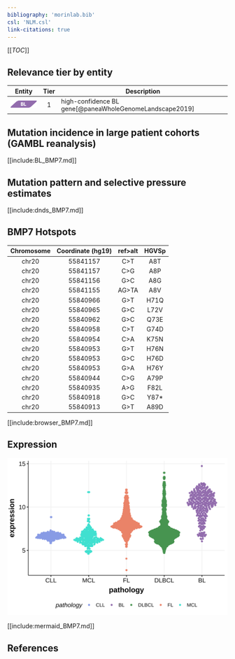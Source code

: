 ```yaml
---
bibliography: 'morinlab.bib'
csl: 'NLM.csl'
link-citations: true
---
```

[[_TOC_]]


## Relevance tier by entity

|Entity|Tier|Description            |
|:------:|:----:|-----------------------|
|![BL](images/icons/BL_tier1.png)    |1   |high-confidence BL gene[@paneaWholeGenomeLandscape2019]|

## Mutation incidence in large patient cohorts (GAMBL reanalysis)

[[include:BL_BMP7.md]]

## Mutation pattern and selective pressure estimates

[[include:dnds_BMP7.md]]

## BMP7 Hotspots

| Chromosome |Coordinate (hg19) | ref>alt | HGVSp | 
 | :---:| :---: | :--: | :---: |
| chr20 | 55841157 | C>T | A8T |
| chr20 | 55841157 | C>G | A8P |
| chr20 | 55841156 | G>C | A8G |
| chr20 | 55841155 | AG>TA | A8V |
| chr20 | 55840966 | G>T | H71Q |
| chr20 | 55840965 | G>C | L72V |
| chr20 | 55840962 | G>C | Q73E |
| chr20 | 55840958 | C>T | G74D |
| chr20 | 55840954 | C>A | K75N |
| chr20 | 55840953 | G>T | H76N |
| chr20 | 55840953 | G>C | H76D |
| chr20 | 55840953 | G>A | H76Y |
| chr20 | 55840944 | C>G | A79P |
| chr20 | 55840935 | A>G | F82L |
| chr20 | 55840918 | G>C | Y87* |
| chr20 | 55840913 | G>T | A89D |

[[include:browser_BMP7.md]]

## Expression
![](images/gene_expression/BMP7_by_pathology.svg)
<!-- ORIGIN: paneaWholeGenomeLandscape2019 -->
<!-- BL: paneaWholeGenomeLandscape2019 -->

[[include:mermaid_BMP7.md]]

## References
